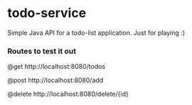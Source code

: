 # todo-service
Simple Java API for a todo-list application. Just for playing :)

### Routes to test it out

@get 
http://localhost:8080/todos

@post
http://localhost:8080/add

@delete
http://localhost:8080/delete/{id}
